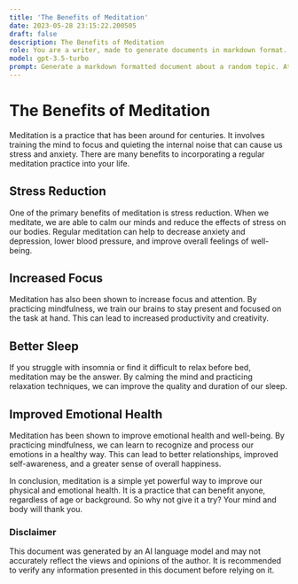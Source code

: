```yaml
---
title: 'The Benefits of Meditation'
date: 2023-05-28 23:15:22.200505
draft: false
description: The Benefits of Meditation
role: You are a writer, made to generate documents in markdown format. It is very important that all of the documents you generate are in valid markdown format.
model: gpt-3.5-turbo
prompt: Generate a markdown formatted document about a random topic. At the bottom, include a disclaimer explaining that the document was generated by you. The first line of the document should be the title. Make sure that the entire document is in proper markdown format, using a mix of various tags to make the document visually appealing.
---
```


# The Benefits of Meditation

Meditation is a practice that has been around for centuries. It involves training the mind to focus and quieting the internal noise that can cause us stress and anxiety. There are many benefits to incorporating a regular meditation practice into your life.

## Stress Reduction

One of the primary benefits of meditation is stress reduction. When we meditate, we are able to calm our minds and reduce the effects of stress on our bodies. Regular meditation can help to decrease anxiety and depression, lower blood pressure, and improve overall feelings of well-being.

## Increased Focus

Meditation has also been shown to increase focus and attention. By practicing mindfulness, we train our brains to stay present and focused on the task at hand. This can lead to increased productivity and creativity.

## Better Sleep

If you struggle with insomnia or find it difficult to relax before bed, meditation may be the answer. By calming the mind and practicing relaxation techniques, we can improve the quality and duration of our sleep.

## Improved Emotional Health

Meditation has been shown to improve emotional health and well-being. By practicing mindfulness, we can learn to recognize and process our emotions in a healthy way. This can lead to better relationships, improved self-awareness, and a greater sense of overall happiness.

In conclusion, meditation is a simple yet powerful way to improve our physical and emotional health. It is a practice that can benefit anyone, regardless of age or background. So why not give it a try? Your mind and body will thank you.

### Disclaimer

This document was generated by an AI language model and may not accurately reflect the views and opinions of the author. It is recommended to verify any information presented in this document before relying on it.
